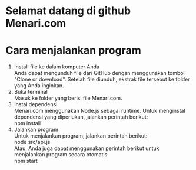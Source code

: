 # Selamat datang di github Menari.com
# Cara menjalankan program
1. Install file ke dalam komputer Anda\
Anda dapat mengunduh file dari GitHub dengan menggunakan tombol "Clone or download". Setelah file diunduh, ekstrak file tersebut ke folder yang Anda inginkan.
2. Buka terminal\
   Masuk ke folder yang berisi file Menari.com.
3. Instal dependensi\
   Menari.com menggunakan Node.js sebagai runtime. Untuk menginstal dependensi yang diperlukan, jalankan perintah berikut:\
   npm install
4. Jalankan program\
   Untuk menjalankan program, jalankan perintah berikut:\
   node src/api.js\
   Atau, Anda juga dapat menggunakan perintah berikut untuk menjalankan program secara otomatis:\
   npm start
